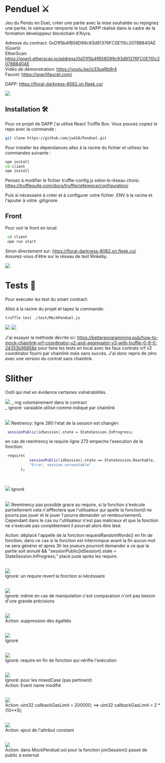  # Penduel  :crossed_swords:

Jeu du Pendu en Duel, créer une partie avec la mise souhaitée ou rejoignez une partie, le vainqueur remporte le tout.
DAPP réalisé dans le cadre de la formation développeur blockchain d'Alyra.


Adresse du contract: 0xD1f5b4fB58D99c93d91376FC0E110c2078B840AE (Goerli) <br/>
EtherScan: https://goerli.etherscan.io/address/0xD1f5b4fB58D99c93d91376FC0E110c2078B840AE <br/>
Vidéo de démonstration: https://youtu.be/iz33uqRb9r4 <br/>
Faucet: https://goerlifaucet.com/ <br/>

DAPP: https://floral-darkness-8082.on.fleek.co/

![](https://github.com/jw418/Penduel/blob/main/img/CaptureFront.PNG)


## Installation 🛠️

Pour ce projet de DAPP j'ai utilisé React Truffle Box.
Vous pouvez copiez le repo avec la commande : 
```sh
git clone https://github.com/jw418/Penduel.git
```
Pour installer les dépendances allez à la racine du fichier et utilisez les commandes suivante :
```sh
npm install
cd client
npm install
```
Pensez à modifier le fichier truffle-config.js selon le réseau choisi.
https://trufflesuite.com/docs/truffle/reference/configuration/

Puis si nécessaire à créer et à configurer votre fichier .ENV à la racine et l'ajouter à votre .gitignore.

## Front
Pour voir le front en local:
```sh
 cd client
 npm run start
```
Sinon directement sur: https://floral-darkness-8082.on.fleek.co/ <br/>
Assurez-vous d'être sur le réseau de test Rinkeby.

![](https://github.com/jw418/Penduel/blob/main/img/CaptureRinkeby.PNG)



# Tests :test_tube:

Pour exécuter les test du smart contract:

Allez à la racine du projet et tapez la commande:
```sh
truffle test ./test/MockPenduel.js
```
![](https://github.com/jw418/Penduel/blob/main/img/CaptureTests_1.PNG)
![](https://github.com/jw418/Penduel/blob/main/img/CaptureTests_2.PNG)


J'ai essayer la méthode décrite ici: https://betterprogramming.pub/how-to-mock-chainlink-vrf-coordinator-v2-and-aggregator-v3-with-truffle-0-8-0-24353b96858e pour faire les tests en local avec les faux contrats vrf v2 coordinator fourni par chainlink mais sans succès. J'ai donc repris de zéro avec une version du contrat sans chainlink.

# Slither

Outil qui met en évidence certaines vulnérabilités.

![](https://github.com/jw418/Penduel/blob/main/img/CaptureSlither_1.PNG)
_ rng volontairement dans le contract<br/>
_ ignoré: varaiable utilisé comme indiqué par chainlink<br/>
<br/>

![](https://github.com/jw418/Penduel/blob/main/img/CaptureSlither_2.PNG)
Reetrency: ligne 280 l'etat de la session est changé<
```sh
 sessionPublic[idSession].state = StateSession.InProgress;
 ```
 en cas de reentrency le require ligne 273 empeche l'execution de la fonction:
 ```sh
  require(
            sessionPublic[idSession].state == StateSession.Reachable,
            "Error, session unreachable"
        );
```        
<br/>

![](https://github.com/jw418/Penduel/blob/main/img/CaptureSlither_3.PNG)
Ignoré<br/>
<br/>

![](https://github.com/jw418/Penduel/blob/main/img/CaptureSlither_4.PNG)
Reentrency pas possible grace au require, si la fonction s'exécute partiellement cela n'afffectera que l'utilisateur qui apelle la fonction(il ne pourra pas jouer et le jouer 1 pourra demander un remboursement). Cependant dans le cas ou l'utilisateur n'est pas malicieux et que la fonction ne s'exécute pas complétement il pourrait alors être lésé.<br/>

Action: déplacé l'appelle de la fonction requestRandomWords() en fin de fonction, dans ce cas si la fonction est interrompue avant la fin aucun mot ne sera générer et apres 3h les joueurs pourront demander a ce que la partie soit annulé &&  "sessionPublic[idSession].state = StateSession.InProgress;" placé juste après les require.<br/>
<br/>

![](https://github.com/jw418/Penduel/blob/main/img/CaptureSlither_5.PNG)<br/>
Ignoré: un require revert la fonction  si nécéssaire <br/>
<br/>

![](https://github.com/jw418/Penduel/blob/main/img/CaptureSlither_6.PNG)<br/>
Ignoré: même en cas de manipulation c'est comparaison n'ont pas besoin d'une grande précisions<br/>
<br/>

![](https://github.com/jw418/Penduel/blob/main/img/CaptureSlither_7.PNG)<br/>
Action: suppression des égalités<br/>
<br/>

![](https://github.com/jw418/Penduel/blob/main/img/CaptureSlither_8.PNG)<br/>
Ignoré<br/>
<br/>

![](https://github.com/jw418/Penduel/blob/main/img/CaptureSlither_9.PNG)<br/>
Ignoré: require en fin de fonction qui vérifie l'exécution<br/>
<br/>

![](https://github.com/jw418/Penduel/blob/main/img/CaptureSlither_10.PNG)<br/>
Ignoré: pour les mixedCase (pas pertinent)<br/>
Action: Event name modifié <br/>
<br/>

![](https://github.com/jw418/Penduel/blob/main/img/CaptureSlither_11.PNG)<br/>
Action: uint32 callbackGasLimit = 200000; ==> uint32 callbackGasLimit = 2 * (10**5);<br/>
<br/>

![](https://github.com/jw418/Penduel/blob/main/img/CaptureSlither_12.PNG)<br/>
Action: ajout de l'attribut constant<br/>
<br/>

![](https://github.com/jw418/Penduel/blob/main/img/CaptureSlither_13.PNG)<br/>
Action: dans MockPenduel.sol pour la fonction joinSession() passé de public a external<br/>
<br/>
